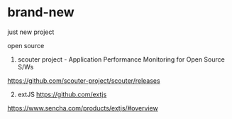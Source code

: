 # brand-new
just new project

open source
1. scouter project - Application Performance Monitoring for Open Source S/Ws

https://github.com/scouter-project/scouter/releases

2. extJS
https://github.com/extjs

https://www.sencha.com/products/extjs/#overview


